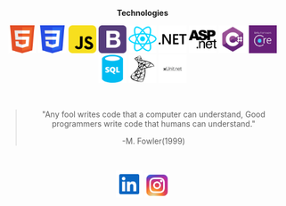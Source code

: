 <p align="center">
  <strong>Technologies</strong>
</p>

<p align="center">
  <code><img height="50" src="./icons_tecnologias/html5-svgrepo-com.svg" alt="Hypertext Markup language" title="Html5" /></code>
  <code><img height="50" src="./icons_tecnologias/css3-svgrepo-com.svg" alt="Cascating cheat style" title="Css3" /></code>
  <code><img height="50" src="./icons_tecnologias/javascript-svgrepo-com.svg" alt="JavaScript" title="JavaScript/EcmaScript" /></code>
  <code><img height="50" src="./icons_tecnologias/bootstrap-svgrepo-com.svg" alt="Bootstrap" title="Bootstrap" /></code>
  <code><img height="50" src="./icons_tecnologias/reactjs-svgrepo-com.svg" alt="React" title="React" /></code>
  <code><img height="50" src="./icons_tecnologias/dot-net-svgrepo-com.svg" alt="plataform dotnet" title="dotnet" /></code>
  <code><img height="50" src="./icons_tecnologias/aspnet-svgrepo-com.svg" alt="aspnet" title="aspnet" /></code>
  <code><img height="50" src="./icons_tecnologias/csharp-svgrepo-com.svg" alt="Csharp" title="Csharp" /></code>
  <code><img height="50" src="./icons_tecnologias/Ef-core-img-png.png" alt="Entity Framework Core" title="Entity Framework Core" /></code>
  <code><img height="50" src="./icons_tecnologias/sql-database-generic-svgrepo-com.svg" alt="Transaction Sql" title="Transaction Sql" /></code>
  <code><img height="50" src="./icons_tecnologias/microsoftsqlserver-svgrepo-com.svg" alt="SqlServer" title="SqlServer" /></code>
<!--   <code><img height="50" src="https://cdn.jsdelivr.net/gh/devicons/devicon/icons/mysql/mysql-original.svg" alt="Mysql" title="Mysql" /></code> -->
  <code><img height="50" src="./icons_tecnologias/xunit.jpg" alt="Xunit" title="Xunit" /></code>
</p>

<br/>

<blockquote align="center">
  <p>"Any fool writes code that a computer can understand, Good programmers write code that humans can understand."</p>
  <footer>-M. Fowler(1999)</footer>
</blockquote>

<br/>


<p align="center">
  <a href="https://www.linkedin.com/in/andreymateus/" target="_blank"><img height="48" src="./icons_social/linkedin-svgrepo-com.svg"></a>
  <a href="https://www.instagram.com/aandreymateus/" target="_blank"><img height="44" src="./icons_social/instagram-1-svgrepo-com.svg" target="_blank"></a>
</p>

